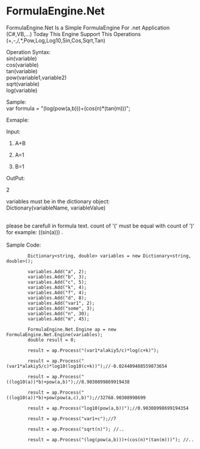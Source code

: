 # FormulaEngine.Net
FormulaEngine.Net Is a Simple FormulaEngine For .net Application (C#,VB,...)
Today This Engine Support This Operations (+,-,/,*,Pow,Log,Log10,Sin,Cos,Sqrt,Tan)

Operation Syntax:</br>
sin(variable)</br>
cos(variable)</br>
tan(variable)</br>
pow(variable1,variable2)</br>
sqrt(variable)</br>
log(variable)</br>

Sample:</br>
var formula = "(log(pow(a,b)))+(cos(n)*(tan(m)))";

Exmaple:

Input:

1. A+B

2. A=1

3. B=1

OutPut:

2</br>

variables must be in the dictionary object:</br>
Dictionary(variableName, variableValue)</br></br>

please be carefull in formula text. count of '(' must be equal with count of  ')' for example: ((sin(a))) .</br></br>
Sample Code:

            Dictionary<string, double> variables = new Dictionary<string, double>();

            variables.Add("a", 2);
            variables.Add("b", 3);
            variables.Add("c", 5);
            variables.Add("k", 4);
            variables.Add("f", 4);
            variables.Add("d", 8);
            variables.Add("var1", 2);
            variables.Add("some", 3);
            variables.Add("n", 30);
            variables.Add("m", 45);
            
            FormulaEngine.Net.Engine ap = new FormulaEngine.Net.Engine(variables);
            double result = 0;

            result = ap.Process("(var1*alakiy5/c)*log(c+k)");

            result = ap.Process("(var1*alakiy5/c)*log10(log10(c+k))");//-0.024409488559873654

            result = ap.Process("((log10(a))*b)+pow(a,b)");//8.9030899869919438

            result = ap.Process("((log10(a))*b)+pow(pow(a,c),b)");//32768.90308998699

            result = ap.Process("log10(pow(a,b))");//0.90308998699194354

            result = ap.Process("var1+c");//7

            result = ap.Process("sqrt(n)"); //..

            result = ap.Process("(log(pow(a,b)))+(cos(n)*(tan(m)))"); //..

